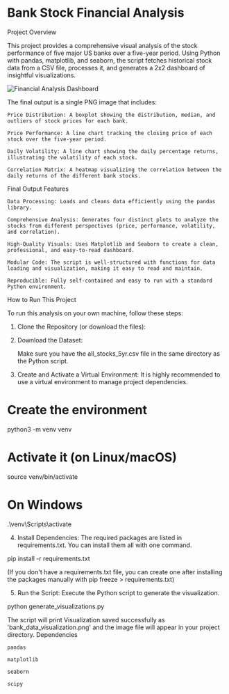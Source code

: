 # Bank Stock Financial Analysis
Project Overview

This project provides a comprehensive visual analysis of the stock performance of five major US banks over a five-year period. Using Python with pandas, matplotlib, and seaborn, the script fetches historical stock data from a CSV file, processes it, and generates a 2x2 dashboard of insightful visualizations.

![Financial Analysis Dashboard](bank_data_visualization.jpg)

The final output is a single PNG image that includes:

    Price Distribution: A boxplot showing the distribution, median, and outliers of stock prices for each bank.

    Price Performance: A line chart tracking the closing price of each stock over the five-year period.

    Daily Volatility: A line chart showing the daily percentage returns, illustrating the volatility of each stock.

    Correlation Matrix: A heatmap visualizing the correlation between the daily returns of the different bank stocks.

Final Output
Features

    Data Processing: Loads and cleans data efficiently using the pandas library.

    Comprehensive Analysis: Generates four distinct plots to analyze the stocks from different perspectives (price, performance, volatility, and correlation).

    High-Quality Visuals: Uses Matplotlib and Seaborn to create a clean, professional, and easy-to-read dashboard.

    Modular Code: The script is well-structured with functions for data loading and visualization, making it easy to read and maintain.

    Reproducible: Fully self-contained and easy to run with a standard Python environment.

How to Run This Project

To run this analysis on your own machine, follow these steps:

1. Clone the Repository (or download the files):

2. Download the Dataset:

    Make sure you have the all_stocks_5yr.csv file in the same directory as the Python script.

3. Create and Activate a Virtual Environment:
It is highly recommended to use a virtual environment to manage project dependencies.

# Create the environment
python3 -m venv venv

# Activate it (on Linux/macOS)
source venv/bin/activate

# On Windows
.\venv\Scripts\activate

4. Install Dependencies:
The required packages are listed in requirements.txt. You can install them all with one command.

pip install -r requirements.txt

(If you don't have a requirements.txt file, you can create one after installing the packages manually with pip freeze > requirements.txt)

5. Run the Script:
Execute the Python script to generate the visualization.

python generate_visualizations.py

The script will print Visualization saved successfully as 'bank_data_visualization.png' and the image file will appear in your project directory.
Dependencies

    pandas

    matplotlib

    seaborn

    scipy
